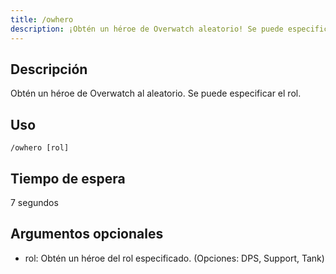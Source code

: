 ```yaml
---
title: /owhero
description: ¡Obtén un héroe de Overwatch aleatorio! Se puede especificar rol.
---
```


## Descripción
Obtén un héroe de Overwatch al aleatorio.
Se puede especificar el rol.

## Uso

`/owhero [rol]`

## Tiempo de espera

7 segundos

## Argumentos opcionales

- rol: Obtén un héroe del rol especificado. (Opciones: DPS, Support, Tank)